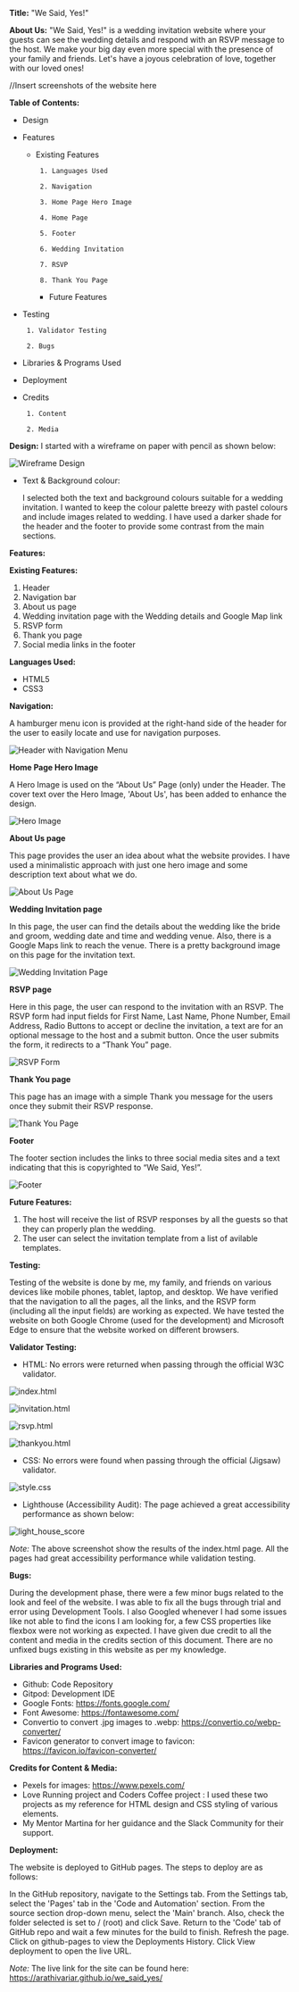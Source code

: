 **Title:**
"We Said, Yes!"

**About Us:**
"We Said, Yes!" is a wedding invitation website where your guests can see the wedding details and respond with an RSVP message to the host. We make your big day even more special with the presence of your family and friends. Let's have a joyous celebration of love, together with our loved ones!

 //Insert screenshots of the website here

**Table of Contents:**

* Design
* Features

	* Existing Features  

           1. Languages Used  

           2. Navigation  

           3. Home Page Hero Image  

           4. Home Page  

           5. Footer  

           6. Wedding Invitation  

           7. RSVP  

           8. Thank You Page  

        * Future Features
* Testing  

       1. Validator Testing  

       2. Bugs  

* Libraries & Programs Used
* Deployment
* Credits  

       1. Content  

       2. Media  



**Design:**
I started with a wireframe on paper with pencil as shown below:  

![Wireframe Design](assets/screenshots/wireframe_design.jpg)  


* Text & Background colour:  

  I selected both the text and background colours suitable for a wedding invitation. I wanted to keep the colour palette breezy with pastel colours and include images related to wedding. I have used a darker shade for the header and the footer to provide some contrast from the main sections.


**Features:**

**Existing Features:**
1. Header
2. Navigation bar
3. About us page
4. Wedding invitation page with the Wedding details and Google Map link
5. RSVP form
6. Thank you page
7. Social media links in the footer

**Languages Used:**
+ HTML5
+ CSS3

**Navigation:**  

A hamburger menu icon is provided at the right-hand side of the header for the user to easily locate and use for navigation purposes.  

![Header with Navigation Menu](assets/screenshots/header_navigation_menu.png)  


**Home Page Hero Image**  

A Hero Image is used on the “About Us” Page (only) under the Header. The cover text over the Hero Image, 'About Us', has been added to enhance  the design.  


![Hero Image](assets/screenshots/about_us_page.png)  


**About Us page**  

This page provides the user an idea about what the website provides. I have used a minimalistic approach with just one hero image and some description text about what we do.  


![About Us Page](assets/screenshots/about_us_page.png)  


**Wedding Invitation page**  

In this page, the user can find the details about the wedding like the bride and groom, wedding date and time and wedding venue. Also, there is a Google Maps link to reach the venue. There is a pretty background image on this page for the invitation text.   


![Wedding Invitation Page](assets/screenshots/wedding_invitation_page.png)   


**RSVP page**  

Here in this page, the user can respond to the invitation with an RSVP. The RSVP form had input fields for First Name, Last Name, Phone Number, Email Address, Radio Buttons to accept or decline the invitation, a text are for an optional message to the host and a submit button. 
Once the user submits the form, it redirects to a “Thank You” page.   


![RSVP Form](assets/screenshots/rsvp_form_page.png)  


**Thank You page**  

This page has an image with a  simple Thank you message for the users once they submit their RSVP response.  


![Thank You Page](assets/screenshots/thank_you_page.png)  


**Footer**  

The footer section includes the links to three social media sites and a text indicating that this is copyrighted to “We Said, Yes!”.   


![Footer](assets/screenshots/footer.png)   


**Future Features:**  

1. The host will receive the list of RSVP responses by all the guests so that they can properly plan the wedding.
2. The user can select the invitation template from a list of avilable templates.

**Testing:**  

Testing of the website is done by me, my family, and friends on various devices like mobile phones, tablet, laptop, and desktop. We have verified that the navigation to all the pages, all the links, and the RSVP form (including all the input fields)  are working as expected.
We have tested the website on both Google Chrome (used for the development) and Microsoft Edge to ensure that the website worked on different browsers.

**Validator Testing:**  

* HTML: No errors were returned when passing through the official W3C validator. 

![index.html](assets/screenshots/index_html.png)   

![invitation.html](assets/screenshots/invitation_html.png)  

![rsvp.html](assets/screenshots/rsvp_html.png)   


![thankyou.html](assets/screenshots/thankyou_html.png)   



* CSS: No errors were found when passing through the official (Jigsaw) validator.   

![style.css](assets/screenshots/css_validation.png)  



* Lighthouse (Accessibility Audit): The page achieved a great accessibility performance as shown below:   


![light_house_score](assets/screenshots/light_house_score.png)   



_Note:_ The above screenshot show the results of the index.html page. All the pages had great accessibility performance while validation testing.   


**Bugs:**  

During the development phase, there were a few minor bugs related to the look and feel of the website. I was able to fix all the bugs through trial and error using Development Tools. I also Googled whenever I had some issues like not able to find the icons I am looking for, a few CSS properties like flexbox were not working as expected. I have given due credit to all the content and media in the credits section of this document.
There are no unfixed bugs existing in this website as per my knowledge.

**Libraries and Programs Used:**  

* Github: Code Repository
* Gitpod: Development IDE
* Google Fonts: https://fonts.google.com/
* Font Awesome: https://fontawesome.com/
* Convertio to convert .jpg images to .webp: https://convertio.co/webp-converter/
* Favicon generator to convert image to favicon: https://favicon.io/favicon-converter/

**Credits for Content & Media:**
* Pexels for images: https://www.pexels.com/
* Love Running project and Coders Coffee project : I used these two projects as my reference for HTML design and CSS styling of various elements.
* My Mentor Martina for her guidance and the Slack Community for their support.

**Deployment:**

The website is deployed to GitHub pages. The steps to deploy are as follows:

In the GitHub repository, navigate to the Settings tab.
From the Settings tab, select the 'Pages' tab in the 'Code and Automation' section.
From the source section drop-down menu, select the 'Main' branch.
Also, check the folder selected is set to / (root) and click Save.
Return to the 'Code' tab of GitHub repo and wait a few minutes for the build to finish.
Refresh the page. Click on github-pages to view the Deployments History. Click View deployment to open the live URL.

_Note:_ The live link for the site can be found here: https://arathivariar.github.io/we_said_yes/